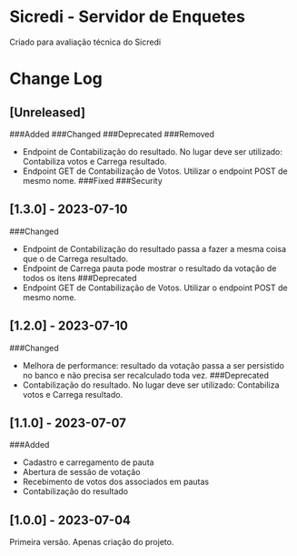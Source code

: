 # Sicredi - Servidor de Enquetes
Criado para avaliação técnica do Sicredi

# Change Log

## [Unreleased]
###Added
###Changed
###Deprecated
###Removed
- Endpoint de Contabilização do resultado. No lugar deve ser utilizado: Contabiliza votos e Carrega resultado.
- Endpoint GET de Contabilização de Votos. Utilizar o endpoint POST de mesmo nome.
###Fixed
###Security

## [1.3.0] - 2023-07-10
###Changed
- Endpoint de Contabilização do resultado passa a fazer a mesma coisa que o de Carrega resultado.
- Endpoint de Carrega pauta pode mostrar o resultado da votação de todos os itens
###Deprecated
- Endpoint GET de Contabilização de Votos. Utilizar o endpoint POST de mesmo nome.

## [1.2.0] - 2023-07-10
###Changed
- Melhora de performance: resultado da votação passa a ser persistido no banco e não precisa ser recalculado toda vez.
###Deprecated
- Contabilização do resultado. No lugar deve ser utilizado: Contabiliza votos e Carrega resultado.

## [1.1.0] - 2023-07-07
###Added
- Cadastro e carregamento de pauta
- Abertura de sessão de votação
- Recebimento de votos dos associados em pautas
- Contabilização do resultado

## [1.0.0] - 2023-07-04
Primeira versão. Apenas criação do projeto.
